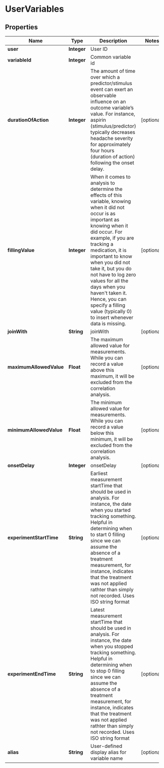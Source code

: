 
# UserVariables

## Properties
Name | Type | Description | Notes
------------ | ------------- | ------------- | -------------
**user** | **Integer** | User ID | 
**variableId** | **Integer** | Common variable id | 
**durationOfAction** | **Integer** | The amount of time over which a predictor/stimulus event can exert an observable influence on an outcome variable’s value. For instance, aspirin (stimulus/predictor) typically decreases headache severity for approximately four hours (duration of action) following the onset delay. |  [optional]
**fillingValue** | **Integer** | When it comes to analysis to determine the effects of this variable, knowing when it did not occur is as important as knowing when it did occur. For example, if you are tracking a medication, it is important to know when you did not take it, but you do not have to log zero values for all the days when you haven&#39;t taken it. Hence, you can specify a filling value (typically 0) to insert whenever data is missing. |  [optional]
**joinWith** | **String** | joinWith |  [optional]
**maximumAllowedValue** | **Float** | The maximum allowed value for measurements. While you can record a value above this maximum, it will be excluded from the correlation analysis. |  [optional]
**minimumAllowedValue** | **Float** | The minimum allowed value for measurements. While you can record a value below this minimum, it will be excluded from the correlation analysis. |  [optional]
**onsetDelay** | **Integer** | onsetDelay |  [optional]
**experimentStartTime** | **String** | Earliest measurement startTime that should be used in analysis. For instance, the date when you started tracking something.  Helpful in determining when to start 0 filling since we can assume the absence of a treatment measurement, for instance, indicates that the treatment was not applied rathter than simply not recorded.  Uses ISO string format |  [optional]
**experimentEndTime** | **String** | Latest measurement startTime that should be used in analysis. For instance, the date when you stopped tracking something.  Helpful in determining when to stop 0 filling since we can assume the absence of a treatment measurement, for instance, indicates that the treatment was not applied rathter than simply not recorded.   Uses ISO string format |  [optional]
**alias** | **String** | User-defined display alias for variable name |  [optional]



